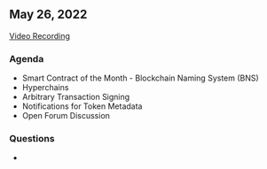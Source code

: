 ## May 26, 2022

[Video Recording](https://youtu.be/-dFC4Z32M5U)

### Agenda
- Smart Contract of the Month - Blockchain Naming System (BNS)
- Hyperchains
- Arbitrary Transaction Signing
- Notifications for Token Metadata
- Open Forum Discussion

### Questions
- 
